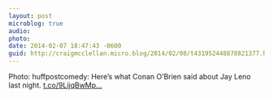 ```yaml
---
layout: post
microblog: true
audio: 
photo: 
date: 2014-02-07 18:47:43 -0600
guid: http://craigmcclellan.micro.blog/2014/02/08/t431952448878821377.html
---
```

Photo: huffpostcomedy: Here’s what Conan O’Brien said about Jay Leno last night. [t.co/9LijqBwMp...](http://t.co/9LijqBwMpf)
